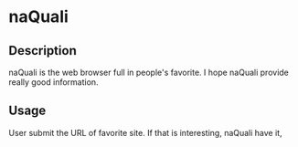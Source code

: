 naQuali
====

## Description

naQuali is the web browser full in people's favorite.
I hope naQuali provide really good information.

## Usage
User submit the URL of favorite site.
If that is interesting, naQuali have it,
